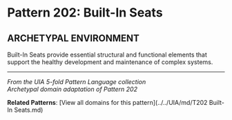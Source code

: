 # Pattern 202: Built-In Seats

## ARCHETYPAL ENVIRONMENT

Built-In Seats provide essential structural and functional elements that support the healthy development and maintenance of complex systems.

---

*From the UIA 5-fold Pattern Language collection*  
*Archetypal domain adaptation of Pattern 202*

**Related Patterns**: [View all domains for this pattern](../../UIA/md/T202 Built-In Seats.md)